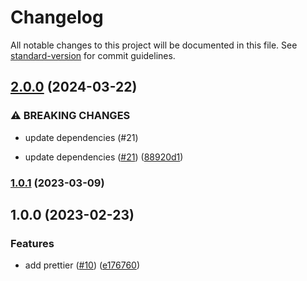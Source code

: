 # Changelog

All notable changes to this project will be documented in this file. See [standard-version](https://github.com/conventional-changelog/standard-version) for commit guidelines.

## [2.0.0](https://github.com/OperationMonkey/common-core-js/compare/prettier-config-core/v1.0.1...prettier-config-core/v2.0.0) (2024-03-22)

### ⚠ BREAKING CHANGES

- update dependencies (#21)

- update dependencies ([#21](https://github.com/OperationMonkey/common-core-js/issues/21)) ([88920d1](https://github.com/OperationMonkey/common-core-js/commit/88920d197a9000cdfb6999c1d7de6e7835a4317a))

### [1.0.1](https://github.com/OperationMonkey/common-core-js/compare/prettier-config-core/v1.0.0...prettier-config-core/v1.0.1) (2023-03-09)

## 1.0.0 (2023-02-23)

### Features

- add prettier ([#10](https://github.com/OperationMonkey/common-core-js/issues/10)) ([e176760](https://github.com/OperationMonkey/common-core-js/commit/e1767608c26c72da98edbef949c1b7bafe72f23c))
